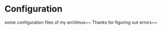 Configuration
=============

some configuration files of my archlinux~~
Thanks for figuring out errors~~
